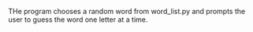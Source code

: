 THe program chooses a random word from word_list.py and prompts the user to guess the word one letter at a time. 

